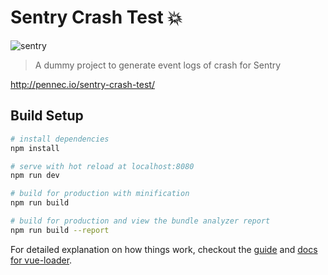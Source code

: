 # Sentry Crash Test 💥

![sentry](http://pennec.io/sentry-crash-test/static/img/logo.63d6003.png)

> A dummy project to generate event logs of crash for Sentry

http://pennec.io/sentry-crash-test/



## Build Setup

``` bash
# install dependencies
npm install

# serve with hot reload at localhost:8080
npm run dev

# build for production with minification
npm run build

# build for production and view the bundle analyzer report
npm run build --report
```

For detailed explanation on how things work, checkout the [guide](http://vuejs-templates.github.io/webpack/) and [docs for vue-loader](http://vuejs.github.io/vue-loader).
